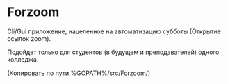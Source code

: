 # Forzoom
Cli/Gui приложение, нацеленное на автоматизацию субботы (Открытие ссылок zoom).

Подойдет только для студентов (в будущем и преподавателей) одного колледжа.

(Копировать по пути %GOPATH%/src/Forzoom/)
